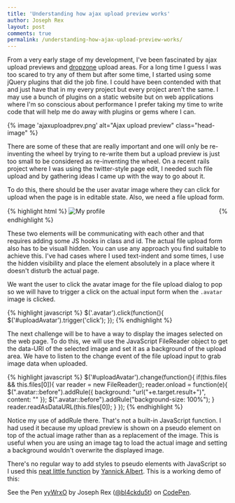 ```yaml
---
title: 'Understanding how ajax upload preview works'
author: Joseph Rex
layout: post
comments: true
permalink: /understanding-how-ajax-upload-preview-works/
---
```


From a very early stage of my development, I've been fascinated by ajax upload previews and [dropzone][1] upload areas. For a long time I guess I was too scared to try any of them but after some time, I started using some jQuery plugins that did the job fine. I could have been contended with that and just have that in my every project but every project aren't the same. I may use a bunch of plugins on a static website but on web applications where I'm so conscious about performance I prefer taking my time to write code that will help me do away with plugins or gems where I can.
<!--more-->
{% image 'ajaxuploadprev.png' alt="Ajax upload preview" class="head-image" %}

There are some of these that are really important and one will only be re-inventing the wheel by trying to re-write them but a upload preview is just too small to be considered as re-inventing the wheel. On a recent rails project where I was using the twitter-style page edit, I needed such file upload and by gathering ideas I came up with the way to go about it.

To do this, there should be the user avatar image where they can click for upload when the page is in editable state. Also, we need a file upload form.

{% highlight html %}
<img src="profile.jpg" alt="My profile" class="avatar">
<input type="file" id="uploadAvatar" style="visibility: hidden">
{% endhighlight %}

These two elements will be communicating with each other and that requires adding some JS hooks in class and id. The actual file upload form also has to be visuall hidden. You can use any approach you find suitable to achieve this. I've had cases where I used text-indent and some times, I use the hidden visibility and place the element absolutely in a place where it doesn't disturb the actual page.

We want the user to click the avatar image for the file upload dialog to pop so we will have to trigger a click on the actual input form when the `.avatar` image is clicked.

{% highlight javascript %}
$('.avatar').click(function(){
    $('#uploadAvatar').trigger('click');
});
{% endhighlight %}

The next challenge will be to have a way to display the images selected on the web page. To do this, we will use the JavaScript FileReader object to get the data-URI of the selected image and set it as a background of the upload area. We have to listen to the change event of the file upload input to grab image data when uploaded.

{% highlight javascript %}
$('#uploadAvatar').change(function(){
  if(this.files && this.files[0]){
    var reader = new FileReader();
    reader.onload = function(e){
      $(".avatar::before").addRule({
        background: "url("+e.target.result+")",
        content: ""
      });
      $(".avatar::before").addRule("background-size: 100%");
    }
    reader.readAsDataURL(this.files[0]);
  }
});
{% endhighlight %}

Notice my use of addRule there. That's not a built-in JavaScript function. I had used it because my upload preview is shown on a pseudo element on top of the actual image rather than as a replacement of the image. This is useful when you are using an image tag to load the actual image and setting a background wouldn't overwrite the displayed image.

There's no regular way to add styles to pseudo elements with JavaScript so I used this [neat little function][2] by [Yannick Albert][3]. This is a working demo of this:

<p data-height="268" data-theme-id="0" data-slug-hash="yyWrxO" data-default-tab="result" data-user="bl4ckdu5t" class='codepen'>See the Pen <a href='http://codepen.io/bl4ckdu5t/pen/yyWrxO/'>yyWrxO</a> by Joseph Rex (<a href='http://codepen.io/bl4ckdu5t'>@bl4ckdu5t</a>) on <a href='http://codepen.io'>CodePen</a>.</p>
<script async src="//assets.codepen.io/assets/embed/ei.js"></script>


[1]: http://www.dropzonejs.com/
[2]: https://gist.github.com/yckart/5563717
[3]: http://yckart.com